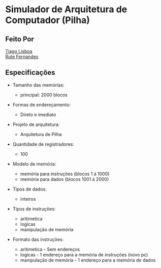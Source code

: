 # Simulador de Arquitetura de Computador (Pilha)
## Feito Por
[Tiago Lisboa](https://github.com/TiagoLisboa) <br />
[Rute Fernandes](https://github.com/rutefernandes)
## Especificações
- Tamanho das memórias:
  * principal: 2000 blocos

- Formas de endereçamento:
  *	Direto e imediato

- Projeto de arquitetura:
	*	Arquitetura de Pilha

-	Quantidade de registradores:
	*	100

-	Modelo de memória:
	*	memória para instruções (blocos 1 á 1000)
	* memória para dados (blocos 1001 á 2000)

-	Tipos de dados:
	* inteiros

-	Tipos de instruções:
	*	aritimetica
	* logicas
	*	manipulação de memória

-	Formato das instruções:
	*	aritimetica - Sem endereços
	* logicas - 1 endereço para a memória de instruções (novo pc)
	*	manipulação de memória - 1 endereço para a memória de dados
